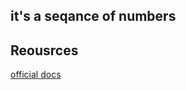 ## it's a seqance of numbers

## Reousrces

[official docs](https://www.postgresql.org/docs/12/sql-createsequence.html)
